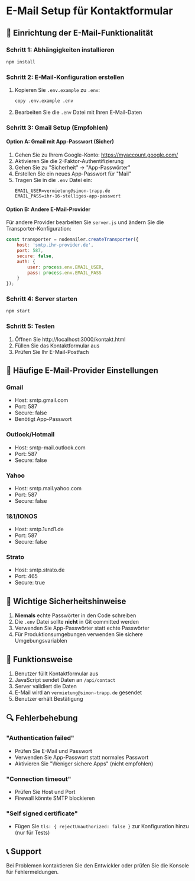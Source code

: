 # E-Mail Setup für Kontaktformular

## 📧 Einrichtung der E-Mail-Funktionalität

### Schritt 1: Abhängigkeiten installieren
```bash
npm install
```

### Schritt 2: E-Mail-Konfiguration erstellen
1. Kopieren Sie `.env.example` zu `.env`:
   ```bash
   copy .env.example .env
   ```

2. Bearbeiten Sie die `.env` Datei mit Ihren E-Mail-Daten

### Schritt 3: Gmail Setup (Empfohlen)

#### Option A: Gmail mit App-Passwort (Sicher)
1. Gehen Sie zu Ihrem Google-Konto: https://myaccount.google.com/
2. Aktivieren Sie die 2-Faktor-Authentifizierung
3. Gehen Sie zu "Sicherheit" → "App-Passwörter"
4. Erstellen Sie ein neues App-Passwort für "Mail"
5. Tragen Sie in die `.env` Datei ein:
   ```
   EMAIL_USER=vermietung@simon-trapp.de
   EMAIL_PASS=ihr-16-stelliges-app-passwort
   ```

#### Option B: Andere E-Mail-Provider
Für andere Provider bearbeiten Sie `server.js` und ändern Sie die Transporter-Konfiguration:

```javascript
const transporter = nodemailer.createTransporter({
    host: 'smtp.ihr-provider.de',
    port: 587,
    secure: false,
    auth: {
        user: process.env.EMAIL_USER,
        pass: process.env.EMAIL_PASS
    }
});
```

### Schritt 4: Server starten
```bash
npm start
```

### Schritt 5: Testen
1. Öffnen Sie http://localhost:3000/kontakt.html
2. Füllen Sie das Kontaktformular aus
3. Prüfen Sie Ihr E-Mail-Postfach

## 🔧 Häufige E-Mail-Provider Einstellungen

### Gmail
- Host: smtp.gmail.com
- Port: 587
- Secure: false
- Benötigt App-Passwort

### Outlook/Hotmail
- Host: smtp-mail.outlook.com
- Port: 587
- Secure: false

### Yahoo
- Host: smtp.mail.yahoo.com
- Port: 587
- Secure: false

### 1&1/IONOS
- Host: smtp.1und1.de
- Port: 587
- Secure: false

### Strato
- Host: smtp.strato.de
- Port: 465
- Secure: true

## 🚨 Wichtige Sicherheitshinweise

1. **Niemals** echte Passwörter in den Code schreiben
2. Die `.env` Datei sollte **nicht** in Git committed werden
3. Verwenden Sie App-Passwörter statt echte Passwörter
4. Für Produktionsumgebungen verwenden Sie sichere Umgebungsvariablen

## 📝 Funktionsweise

1. Benutzer füllt Kontaktformular aus
2. JavaScript sendet Daten an `/api/contact`
3. Server validiert die Daten
4. E-Mail wird an `vermietung@simon-trapp.de` gesendet
5. Benutzer erhält Bestätigung

## 🔍 Fehlerbehebung

### "Authentication failed"
- Prüfen Sie E-Mail und Passwort
- Verwenden Sie App-Passwort statt normales Passwort
- Aktivieren Sie "Weniger sichere Apps" (nicht empfohlen)

### "Connection timeout"
- Prüfen Sie Host und Port
- Firewall könnte SMTP blockieren

### "Self signed certificate"
- Fügen Sie `tls: { rejectUnauthorized: false }` zur Konfiguration hinzu (nur für Tests)

## 📞 Support

Bei Problemen kontaktieren Sie den Entwickler oder prüfen Sie die Konsole für Fehlermeldungen.